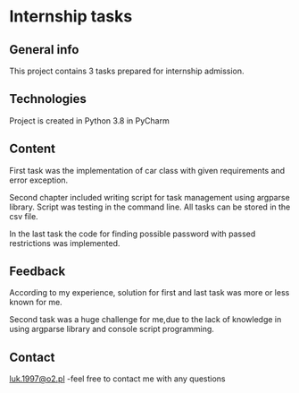 # Internship tasks

## General info
This project contains 3 tasks prepared for internship admission.
	
## Technologies
Project is created in Python 3.8 in PyCharm
	
## Content 
First task was the implementation of car class with given requirements and error exception.

Second chapter included writing script for task management using argparse library.
Script was testing in the command line. All tasks can be stored in the csv file.

In the last task  the code for finding possible password with passed restrictions was implemented.

## Feedback
According to my experience, solution for first and last task was more or less known for me.

Second task was a huge challenge for me,due to the lack of knowledge in using argparse library and console script programming.

## Contact

luk.1997@o2.pl -feel free to contact me with any questions 
```
